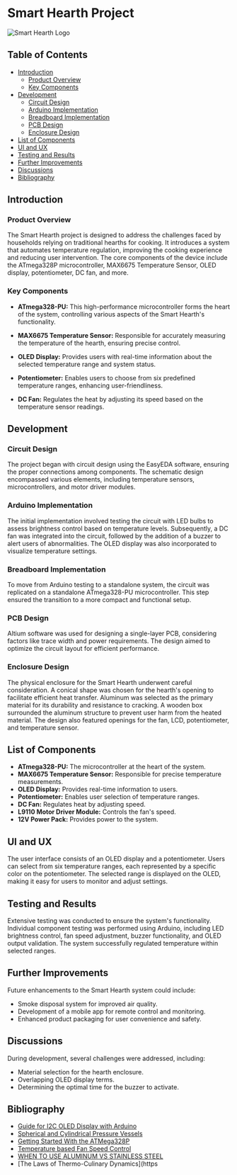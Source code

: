# Smart Hearth Project 

![Smart Hearth Logo](images/smart-hearth-logo.png)

## Table of Contents
- [Introduction](#introduction)
  - [Product Overview](#product-overview)
  - [Key Components](#key-components)
- [Development](#development)
  - [Circuit Design](#circuit-design)
  - [Arduino Implementation](#arduino-implementation)
  - [Breadboard Implementation](#breadboard-implementation)
  - [PCB Design](#pcb-design)
  - [Enclosure Design](#enclosure-design)
- [List of Components](#list-of-components)
- [UI and UX](#ui-and-ux)
- [Testing and Results](#testing-and-results)
- [Further Improvements](#further-improvements)
- [Discussions](#discussions)
- [Bibliography](#bibliography)



## Introduction

### Product Overview

The Smart Hearth project is designed to address the challenges faced by households relying on traditional hearths for cooking. It introduces a system that automates temperature regulation, improving the cooking experience and reducing user intervention. The core components of the device include the ATmega328P microcontroller, MAX6675 Temperature Sensor, OLED display, potentiometer, DC fan, and more.

### Key Components

- **ATmega328-PU:** This high-performance microcontroller forms the heart of the system, controlling various aspects of the Smart Hearth's functionality.

- **MAX6675 Temperature Sensor:** Responsible for accurately measuring the temperature of the hearth, ensuring precise control.

- **OLED Display:** Provides users with real-time information about the selected temperature range and system status.

- **Potentiometer:** Enables users to choose from six predefined temperature ranges, enhancing user-friendliness.

- **DC Fan:** Regulates the heat by adjusting its speed based on the temperature sensor readings.

## Development

### Circuit Design

The project began with circuit design using the EasyEDA software, ensuring the proper connections among components. The schematic design encompassed various elements, including temperature sensors, microcontrollers, and motor driver modules.

### Arduino Implementation

The initial implementation involved testing the circuit with LED bulbs to assess brightness control based on temperature levels. Subsequently, a DC fan was integrated into the circuit, followed by the addition of a buzzer to alert users of abnormalities. The OLED display was also incorporated to visualize temperature settings.

### Breadboard Implementation

To move from Arduino testing to a standalone system, the circuit was replicated on a standalone ATmega328-PU microcontroller. This step ensured the transition to a more compact and functional setup.

### PCB Design

Altium software was used for designing a single-layer PCB, considering factors like trace width and power requirements. The design aimed to optimize the circuit layout for efficient performance.

### Enclosure Design

The physical enclosure for the Smart Hearth underwent careful consideration. A conical shape was chosen for the hearth's opening to facilitate efficient heat transfer. Aluminum was selected as the primary material for its durability and resistance to cracking. A wooden box surrounded the aluminum structure to prevent user harm from the heated material. The design also featured openings for the fan, LCD, potentiometer, and temperature sensor.

## List of Components

- **ATmega328-PU:** The microcontroller at the heart of the system.
- **MAX6675 Temperature Sensor:** Responsible for precise temperature measurements.
- **OLED Display:** Provides real-time information to users.
- **Potentiometer:** Enables user selection of temperature ranges.
- **DC Fan:** Regulates heat by adjusting speed.
- **L9110 Motor Driver Module:** Controls the fan's speed.
- **12V Power Pack:** Provides power to the system.

## UI and UX

The user interface consists of an OLED display and a potentiometer. Users can select from six temperature ranges, each represented by a specific color on the potentiometer. The selected range is displayed on the OLED, making it easy for users to monitor and adjust settings.

## Testing and Results

Extensive testing was conducted to ensure the system's functionality. Individual component testing was performed using Arduino, including LED brightness control, fan speed adjustment, buzzer functionality, and OLED output validation. The system successfully regulated temperature within selected ranges.

## Further Improvements

Future enhancements to the Smart Hearth system could include:

- Smoke disposal system for improved air quality.
- Development of a mobile app for remote control and monitoring.
- Enhanced product packaging for user convenience and safety.


## Discussions

During development, several challenges were addressed, including:

- Material selection for the hearth enclosure.
- Overlapping OLED display terms.
- Determining the optimal time for the buzzer to activate.


## Bibliography

- [Guide for I2C OLED Display with Arduino](https://randomnerdtutorials.com/guide-for-oled-display-with-arduino/)
- [Spherical and Cylindrical Pressure Vessels](https://www.wermac.org/equipment/pressurevessel.html)
- [Getting Started With the ATMega328P](https://www.instructables.com/Getting-Started-With-the-ATMega328P/)
- [Temperature based Fan Speed Control](https://create.arduino.cc/projecthub/embeddedlab786/temperature-based-fan-speed-control-945f9d)
- [WHEN TO USE ALUMINUM VS STAINLESS STEEL](https://www.kloecknermetals.com/blog/when-to-use-aluminum-vs-stainless-steel/#:~:text=When%20comparing%20stainless%20steel%20vs,over%20steel%20in%20cold%20temperatures.)
- [The Laws of Thermo-Culinary Dynamics](https
